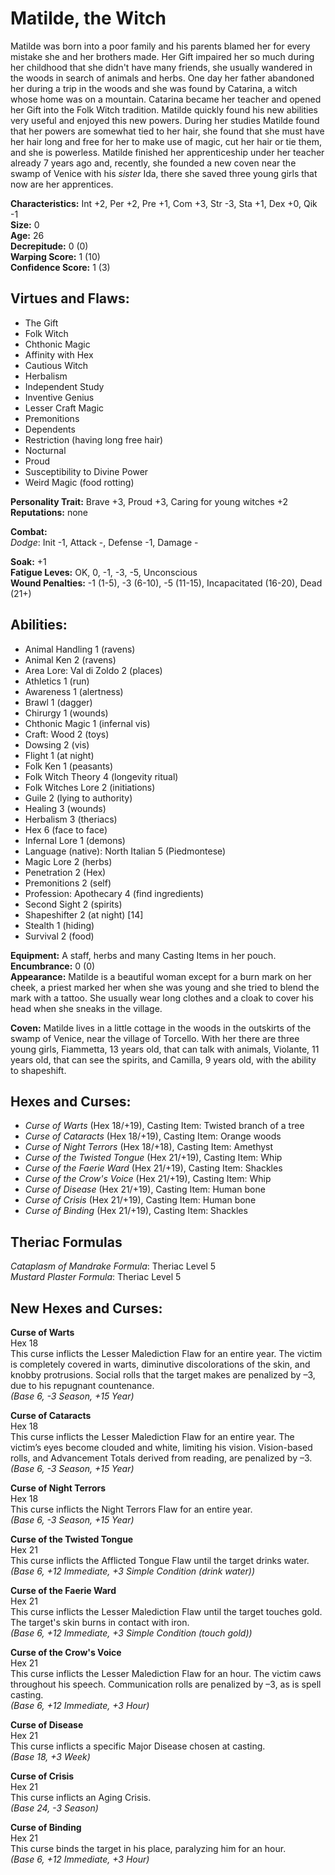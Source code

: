 # Matilde, the Witch

Matilde was born into a poor family and his parents blamed her for every mistake she and her brothers made. Her Gift impaired her so much during her childhood that she didn't have many friends, she usually wandered in the woods in search of animals and herbs. One day her father abandoned her during a trip in the woods and she was found by Catarina, a witch whose home was on a mountain. Catarina became her teacher and opened her Gift into the Folk Witch tradition. Matilde quickly found his new abilities very useful and enjoyed this new powers. During her studies Matilde found that her powers are somewhat tied to her hair, she found that she must have her hair long and free for her to make use of magic, cut her hair or tie them, and she is powerless. Matilde finished her apprenticeship under her teacher already 7 years ago and, recently, she founded a new coven near the swamp of Venice with his *sister* Ida, there she saved three young girls that now are her apprentices.

**Characteristics:** Int +2, Per +2, Pre +1, Com +3, Str -3, Sta +1, Dex +0, Qik -1  
**Size:** 0  
**Age:** 26  
**Decrepitude:** 0 (0)  
**Warping Score:** 1 (10)  
**Confidence Score:** 1 (3)

## Virtues and Flaws:

- The Gift
- Folk Witch
- Chthonic Magic
- Affinity with Hex
- Cautious Witch
- Herbalism
- Independent Study
- Inventive Genius
- Lesser Craft Magic
- Premonitions
- Dependents
- Restriction (having long free hair)
- Nocturnal
- Proud
- Susceptibility to Divine Power
- Weird Magic (food rotting)

**Personality Trait:** Brave +3, Proud +3, Caring for young witches +2  
**Reputations:** none

**Combat:**  
*Dodge*: Init -1, Attack -, Defense -1, Damage -  

**Soak:** +1  
**Fatigue Leves:** OK, 0, -1, -3, -5, Unconscious  
**Wound Penalties:** -1 (1-5), -3 (6-10), -5 (11-15), Incapacitated (16-20), Dead (21+)

## Abilities:

+ Animal Handling 1 (ravens)
+ Animal Ken 2 (ravens)
+ Area Lore: Val di Zoldo 2 (places)
+ Athletics 1 (run)
+ Awareness 1 (alertness)
+ Brawl 1 (dagger)
+ Chirurgy 1 (wounds)
+ Chthonic Magic 1 (infernal vis)
+ Craft: Wood 2 (toys)
+ Dowsing 2 (vis)
+ Flight 1 (at night)
+ Folk Ken 1 (peasants)
+ Folk Witch Theory 4 (longevity ritual)
+ Folk Witches Lore 2 (initiations)
+ Guile 2 (lying to authority)
+ Healing 3 (wounds)
+ Herbalism 3 (theriacs)
+ Hex 6 (face to face)
+ Infernal Lore 1 (demons)
+ Language (native): North Italian 5 (Piedmontese)
+ Magic Lore 2 (herbs)
+ Penetration 2 (Hex)
+ Premonitions 2 (self)
+ Profession: Apothecary 4 (find ingredients)
+ Second Sight 2 (spirits)
+ Shapeshifter 2 (at night) [14]
+ Stealth 1 (hiding)
+ Survival 2 (food)

**Equipment:** A staff, herbs and many Casting Items in her pouch.  
**Encumbrance:** 0 (0)  
**Appearance:** Matilde is a beautiful woman except for a burn mark on her cheek, a priest marked her when she was young and she tried to blend the mark with a tattoo. She usually wear long clothes and a cloak to cover his head when she sneaks in the village.

**Coven:** Matilde lives in a little cottage in the woods in the outskirts of the swamp of Venice, near the village of Torcello. With her there are three young girls, Fiammetta, 13 years old, that can talk with animals, Violante, 11 years old, that can see the spirits, and Camilla, 9 years old, with the ability to shapeshift.

## Hexes and Curses:

+ *Curse of Warts* (Hex 18/+19), Casting Item: Twisted branch of a tree
+ *Curse of Cataracts* (Hex 18/+19), Casting Item: Orange woods
+ *Curse of Night Terrors* (Hex 18/+18), Casting Item: Amethyst
+ *Curse of the Twisted Tongue* (Hex 21/+19), Casting Item: Whip
+ *Curse of the Faerie Ward* (Hex 21/+19), Casting Item: Shackles
+ *Curse of the Crow's Voice* (Hex 21/+19), Casting Item: Whip
+ *Curse of Disease* (Hex 21/+19), Casting Item: Human bone
+ *Curse of Crisis* (Hex 21/+19), Casting Item: Human bone
+ *Curse of Binding* (Hex 21/+19), Casting Item: Shackles

## Theriac Formulas

*Cataplasm of Mandrake Formula*: Theriac Level 5  
*Mustard Plaster Formula*: Theriac Level 5

## New Hexes and Curses:

**Curse of Warts**  
Hex 18  
This curse inflicts the Lesser Malediction Flaw for an entire year. The victim is completely covered in warts, diminutive discolorations of the skin, and knobby protrusions. Social rolls that the target makes are penalized by –3, due to his repugnant countenance.  
*(Base 6, -3 Season, +15 Year)*

**Curse of Cataracts**  
Hex 18  
This curse inflicts the Lesser Malediction Flaw for an entire year. The victim’s eyes become clouded and white, limiting his vision. Vision-based rolls, and Advancement Totals derived from reading, are penalized by –3.  
*(Base 6, -3 Season, +15 Year)*

**Curse of Night Terrors**  
Hex 18  
This curse inflicts the Night Terrors Flaw for an entire year.  
*(Base 6, -3 Season, +15 Year)*

**Curse of the Twisted Tongue**  
Hex 21  
This curse inflicts the Afflicted Tongue Flaw until the target drinks water.  
*(Base 6, +12 Immediate, +3 Simple Condition (drink water))*

**Curse of the Faerie Ward**  
Hex 21  
This curse inflicts the Lesser Malediction Flaw until the target touches gold. The target's skin burns in contact with iron.  
*(Base 6, +12 Immediate, +3 Simple Condition (touch gold))*

**Curse of the Crow's Voice**  
Hex 21  
This curse inflicts the Lesser Malediction Flaw for an hour. The victim caws throughout his speech. Communication rolls are penalized by –3, as is spell casting.  
*(Base 6, +12 Immediate, +3 Hour)*

**Curse of Disease**  
Hex 21  
This curse inflicts a specific Major Disease chosen at casting.  
*(Base 18, +3 Week)*

**Curse of Crisis**  
Hex 21  
This curse inflicts an Aging Crisis.  
*(Base 24, -3 Season)*

**Curse of Binding**  
Hex 21  
This curse binds the target in his place, paralyzing him for an hour.  
*(Base 6, +12 Immediate, +3 Hour)*
